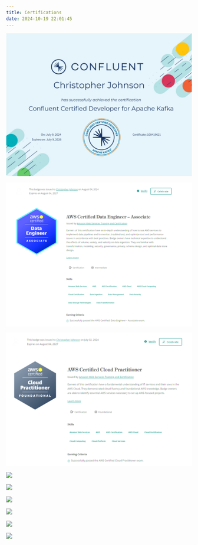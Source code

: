 ```yaml
---
title: Certifications
date: 2024-10-19 22:01:45
---
```


![](kafka-certificate.png)

![](aws-data-engineer-badge.png)

![](aws-cloud-practitioner-badge.png)

![](mcse.png)

![](cne.png)

![](sco-unix.png)

![](a+-windows.png)

![](pcobs.png)

![](skydiving.png)
